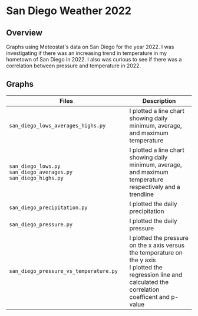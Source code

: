 # San Diego Weather 2022

## Overview
Graphs using Meteostat's data on San Diego for the year 2022. I was investigating if there was an increasing trend in temperature in my hometown of San Diego in 2022. I also was curious to see if there was a correlation between pressure and temperature in 2022.

## Graphs

| Files | Description |
| ----- | ----------- |
| `san_diego_lows_averages_highs.py` | I plotted a line chart showing daily minimum, average, and maximum temperature |
| `san_diego_lows.py` `san_diego_averages.py` `san_diego_highs.py` | I plotted a line chart showing daily minimum, average, and maximum temperature respectively and a trendline |
| `san_diego_precipitation.py` | I plotted the daily precipitation |
| `san_diego_pressure.py` | I plotted the daily pressure |
| `san_diego_pressure_vs_temperature.py` | I plotted the pressure on the x axis versus the temperature on the y axis <br />I plotted the regression line and calculated the correlation coefficent and p-value |
